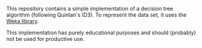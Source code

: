 This repository contains a simple implementation of a decision tree algorithm (following Quinlan's ID3). To represent the data set, it uses the [Weka library](https://www.cs.waikato.ac.nz/ml/weka/).

This implementation has purely educational purposes and should (probably) not be used for productive use.
